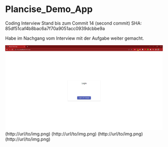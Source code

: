 # Plancise_Demo_App

  Coding Interview Stand bis zum Commit 14 (second commit) SHA: 85df51caf4b8bac6a7f70a9051acc0939dcbbe9a
  
  Habe im Nachgang vom Interview mit der Aufgabe weiter gemacht.
  
  
  ![Login](https://github.com/stefan-hinterhoelzl/Plancise_Demo_App/blob/master/images/login.jpg)
  (http://url/to/img.png)
  (http://url/to/img.png)
  (http://url/to/img.png)
  (http://url/to/img.png)
  
